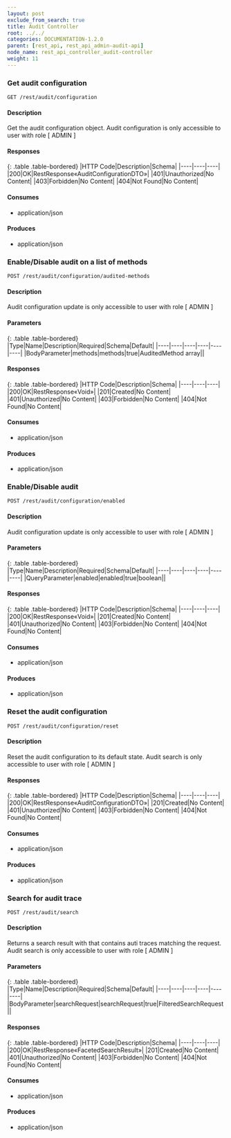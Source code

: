 ```yaml
---
layout: post
exclude_from_search: true
title: Audit Controller
root: ../../
categories: DOCUMENTATION-1.2.0
parent: [rest_api, rest_api_admin-audit-api]
node_name: rest_api_controller_audit-controller
weight: 11
---
```


### Get audit configuration
```
GET /rest/audit/configuration
```

#### Description

Get the audit configuration object. Audit configuration is only accessible to user with role [ ADMIN ]

#### Responses

{: .table .table-bordered}
|HTTP Code|Description|Schema|
|----|----|----|
|200|OK|RestResponse«AuditConfigurationDTO»|
|401|Unauthorized|No Content|
|403|Forbidden|No Content|
|404|Not Found|No Content|


#### Consumes

* application/json

#### Produces

* application/json

### Enable/Disable audit on a list of methods
```
POST /rest/audit/configuration/audited-methods
```

#### Description

Audit configuration update is only accessible to user with role [ ADMIN ]

#### Parameters

{: .table .table-bordered}
|Type|Name|Description|Required|Schema|Default|
|----|----|----|----|----|----|
|BodyParameter|methods|methods|true|AuditedMethod array||


#### Responses

{: .table .table-bordered}
|HTTP Code|Description|Schema|
|----|----|----|
|200|OK|RestResponse«Void»|
|201|Created|No Content|
|401|Unauthorized|No Content|
|403|Forbidden|No Content|
|404|Not Found|No Content|


#### Consumes

* application/json

#### Produces

* application/json

### Enable/Disable audit
```
POST /rest/audit/configuration/enabled
```

#### Description

Audit configuration update is only accessible to user with role [ ADMIN ]

#### Parameters

{: .table .table-bordered}
|Type|Name|Description|Required|Schema|Default|
|----|----|----|----|----|----|
|QueryParameter|enabled|enabled|true|boolean||


#### Responses

{: .table .table-bordered}
|HTTP Code|Description|Schema|
|----|----|----|
|200|OK|RestResponse«Void»|
|201|Created|No Content|
|401|Unauthorized|No Content|
|403|Forbidden|No Content|
|404|Not Found|No Content|


#### Consumes

* application/json

#### Produces

* application/json

### Reset the audit configuration
```
POST /rest/audit/configuration/reset
```

#### Description

Reset the audit configuration to its default state. Audit search is only accessible to user with role [ ADMIN ]

#### Responses

{: .table .table-bordered}
|HTTP Code|Description|Schema|
|----|----|----|
|200|OK|RestResponse«AuditConfigurationDTO»|
|201|Created|No Content|
|401|Unauthorized|No Content|
|403|Forbidden|No Content|
|404|Not Found|No Content|


#### Consumes

* application/json

#### Produces

* application/json

### Search for audit trace
```
POST /rest/audit/search
```

#### Description

Returns a search result with that contains auti traces matching the request. Audit search is only accessible to user with role [ ADMIN ]

#### Parameters

{: .table .table-bordered}
|Type|Name|Description|Required|Schema|Default|
|----|----|----|----|----|----|
|BodyParameter|searchRequest|searchRequest|true|FilteredSearchRequest||


#### Responses

{: .table .table-bordered}
|HTTP Code|Description|Schema|
|----|----|----|
|200|OK|RestResponse«FacetedSearchResult»|
|201|Created|No Content|
|401|Unauthorized|No Content|
|403|Forbidden|No Content|
|404|Not Found|No Content|


#### Consumes

* application/json

#### Produces

* application/json


